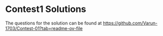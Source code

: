 # Contest1 Solutions 

The questions for the solution can be found at https://github.com/Varun-1703/Contest-01?tab=readme-ov-file
